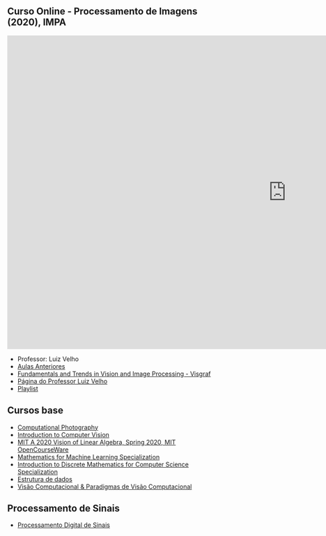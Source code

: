 
## Curso Online - Processamento de Imagens (2020), IMPA

<iframe width="1280" height="720" src="https://www.youtube.com/embed/Bd0PCypQ44s?list=PLo4jXE-LdDTRaFa39TdNN3FgPAKkcuHvj" title="YouTube video player" frameborder="0" allow="accelerometer; autoplay; clipboard-write; encrypted-media; gyroscope; picture-in-picture" allowfullscreen></iframe>

- Professor:  Luiz Velho
- [Aulas Anteriores](https://bit.ly/30WcvTV)
- [Fundamentals and Trends in Vision and Image Processing - Visgraf](https://bit.ly/30YSWup) 
- [Página do Professor Luiz Velho ](http://lvelho.impa.br/ip20)
- [Playlist](https://www.youtube.com/playlist?list=PLo4jXE-LdDTRaFa39TdNN3FgPAKkcuHvj)


## Cursos base

- [Computational Photography](https://classroom.udacity.com/courses/ud955)
- [Introduction to Computer Vision](https://classroom.udacity.com/courses/ud810)
- [MIT A 2020 Vision of Linear Algebra, Spring 2020, MIT OpenCourseWare](https://www.youtube.com/watch?v=YrHlHbtiSM0&list=PLUl4u3cNGP61iQEFiWLE21EJCxwmWvvek)
- [Mathematics for Machine Learning Specialization](https://www.coursera.org/specializations/mathematics-machine-learning)
- [Introduction to Discrete Mathematics for Computer Science Specialization](https://www.coursera.org/specializations/discrete-mathematics)
- [Estrutura de dados](https://www.youtube.com/watch?v=t5UmwiJMI6Q&list=PLmDIGfkfgKy1pouEOuiW1G681p7u_20O8&index=3)
- [Visão Computacional & Paradigmas de Visão Computacional](https://www.youtube.com/watch?v=dWOZTpmDkas&list=PLna9lEnCr-GuaglkAQE2H-WE6tBYjBN7O)



## Processamento de Sinais

- [Processamento Digital de Sinais](https://www.youtube.com/watch?v=DmZCPVcnVWE&list=PLYa_nhNE4t1k23ew_bR4ze5P6e8MCJKIQ)

